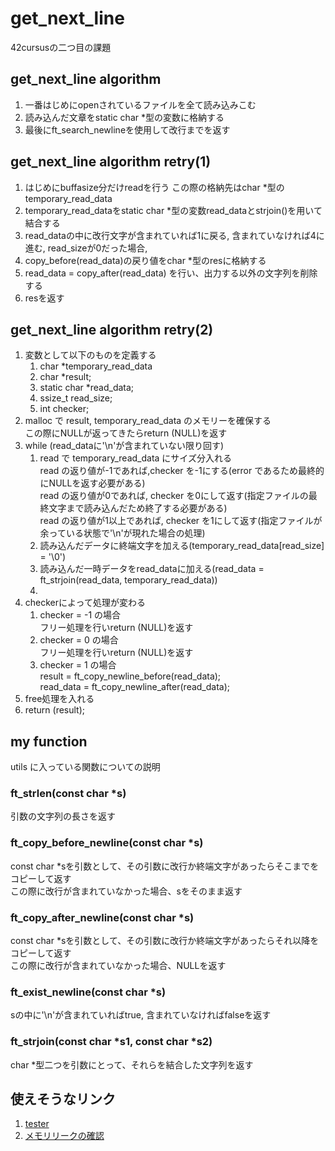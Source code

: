# get_next_line  
42cursusの二つ目の課題  
## get_next_line algorithm  
1. 一番はじめにopenされているファイルを全て読み込みこむ  
1. 読み込んだ文章をstatic char *型の変数に格納する  
1. 最後にft_search_newlineを使用して改行までを返す  
## get_next_line algorithm retry(1)  
1. はじめにbuffasize分だけreadを行う この際の格納先はchar *型のtemporary_read_data  
1. temporary_read_dataをstatic char *型の変数read_dataとstrjoin()を用いて結合する  
1. read_dataの中に改行文字が含まれていれば1に戻る, 含まれていなければ4に進む, read_sizeが0だった場合,   
1. copy_before(read_data)の戻り値をchar *型のresに格納する  
1. read_data = copy_after(read_data) を行い、出力する以外の文字列を削除する  
1. resを返す  
## get_next_line algorithm retry(2)  
1. 変数として以下のものを定義する  
	1. char			*temporary_read_data  
	1. char			*result;  
	1. static char	*read_data;  
	1. ssize_t		read_size;  
	1. int			checker;  
1. malloc で result, temporary_read_data のメモリーを確保する  
この際にNULLが返ってきたらreturn (NULL)を返す  
1. while (read_dataに'\n'が含まれていない限り回す)  
	1. read で temporary_read_data にサイズ分入れる  
		read の返り値が-1であれば,checker を-1にする(error であるため最終的にNULLを返す必要がある)  
		read の返り値が0であれば, checker を0にして返す(指定ファイルの最終文字まで読み込んだため終了する必要がある)  
		read の返り値が1以上であれば, checker を1にして返す(指定ファイルが余っている状態で'\n'が現れた場合の処理)  
	1. 読み込んだデータに終端文字を加える(temporary_read_data[read_size] = '\0')  
	1. 読み込んだ一時データをread_dataに加える(read_data = ft_strjoin(read_data, temporary_read_data))  
	1.   
1. checkerによって処理が変わる  
	1. checker = -1 の場合  
		フリー処理を行いreturn (NULL)を返す  
	1. checker = 0 の場合  
		フリー処理を行いreturn (NULL)を返す  
	1. checker = 1 の場合  
		result = ft_copy_newline_before(read_data);  
		read_data = ft_copy_newline_after(read_data);  
1. free処理を入れる  
1. return (result);  
## my function  
utils に入っている関数についての説明  
### ft_strlen(const char *s)  
引数の文字列の長さを返す  
### ft_copy_before_newline(const char *s)  
const char *sを引数として、その引数に改行か終端文字があったらそこまでをコピーして返す  
この際に改行が含まれていなかった場合、sをそのまま返す  
### ft_copy_after_newline(const char *s)  
const char *sを引数として、その引数に改行か終端文字があったらそれ以降をコピーして返す  
この際に改行が含まれていなかった場合、NULLを返す  
### ft_exist_newline(const char *s)  
sの中に'\n'が含まれていればtrue, 含まれていなければfalseを返す  
### ft_strjoin(const char *s1, const char *s2)  
char *型二つを引数にとって、それらを結合した文字列を返す  

## 使えそうなリンク
1. [tester](https://github.com/Tripouille/gnlTester.git)
2. [メモリリークの確認](https://qiita.com/ryo_manba/items/0ecffc15ead63e4900e8)
